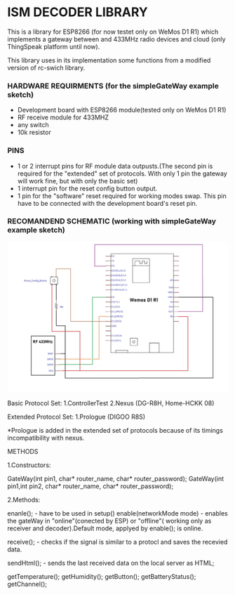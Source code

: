 # ISM DECODER LIBRARY    

This is a library for ESP8266 (for now testet only on WeMos D1 R1) which implements 
a gateway between and 433MHz radio devices and cloud (only ThingSpeak platform until now).


This library uses in its implementation some functions from a modified version of 
rc-swich library.



### HARDWARE REQUIRMENTS (for the simpleGateWay example sketch)

- Development board with ESP8266 module(tested only on WeMos D1 R1)
- RF receive module for 433MHZ
- any switch
- 10k resistor

### PINS

- 1 or 2 interrupt pins for RF module data outpusts.(The second pin is required for the "extended" set of protocols. With only 1 pin the gateway will
work fine, but with only the basic set)
- 1 interrupt pin for the reset config button output.
- 1 pin for the "software" reset required for working modes swap. This pin have to be connected with the development board's reset pin.


### RECOMANDEND SCHEMATIC (working with simpleGateWay example sketch)
![schematic](https://github.com/AndreiS1999/IsmDecoder/blob/main/img/simple_schematic.jpg?raw=true)

Basic Protocol Set:
	1.ControllerTest 
	2.Nexus (DG-R8H, Home-HCKK 08)

Extended Protocol Set:
	1.Prologue (DIGOO R8S)

*Prologue is added in the extended set of protocols because of its timings incompatibility with 
nexus.

METHODS

1.Constructors:

GateWay(int pin1, char* router_name, char* router_password);
GateWay(int pin1,int pin2, char* router_name, char* router_password);

2.Methods:

enanle(); - have to be used in setup()
enable(networkMode mode) - enables the gateWay in "online"(conected by ESP) or "offline"( working only 
as receiver and decoder).Default mode, applyed by enable(); is online.

receive(); - checks if the signal is similar to a protocl and saves the recevied data.

sendHtml(); - sends the last received data on the local server as HTML;

getTemperature();
getHumidity();
getButton();
getBatteryStatus();
getChannel();








